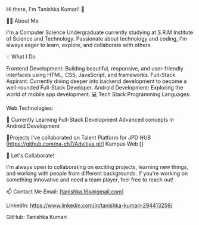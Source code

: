 Hi there, I'm Tanishka Kumari! 👋


👩‍💻 About Me

I'm a Computer Science Undergraduate currently studying at S.R.M Institute of Science and Technology. Passionate about technology and coding, I'm always eager to learn, explore, and collaborate with others.

💡 What I Do

Frontend Development: Building beautiful, responsive, and user-friendly interfaces using HTML, CSS, JavaScript, and frameworks.
Full-Stack Aspirant: Currently diving deeper into backend development to become a well-rounded Full-Stack Developer.
Android Development: Exploring the world of mobile app development.
💻 Tech Stack
Programming Languages:




Web Technologies:



🌱 Currently Learning
Full-Stack Development
Advanced concepts in Android Development

🤝Projects I've collaborated on 
Talent Platform for JPD HUB [https://github.com/na-ch7/Advitiya.git]
Kampus Web []

🤝 Let's Collaborate!

I'm always open to collaborating on exciting projects, learning new things, and working with people from different backgrounds. If you're working on something innovative and need a team player, feel free to reach out!

📫 Contact Me
Email: [tanishka.16k@gmail.com]

LinkedIn: https://www.linkedin.com/in/tanishka-kumari-294413259/

GitHub: Tanishka Kumari

